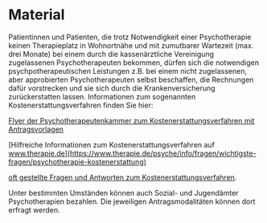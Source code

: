 Material
=======

Patientinnen und Patienten, die trotz Notwendigkeit einer Psychotherapie keinen Therapieplatz in Wohnortnähe und mit zumutbarer Wartezeit (max. drei Monate) bei einem durch die kassenärztliche Vereinigung zugelassenen Psychotherapeuten bekommen, dürfen sich die notwendigen psychpotherapeutischen Leistungen z.B. bei einem nicht zugelassenen, aber approbierten Psychotherapeuten selbst beschaffen, die Rechnungen dafür vorstrecken und sie sich durch die Krankenversicherung zurückerstatten lassen. Informationen zum sogenannten Kostenerstattungsverfahren finden Sie hier:

[Flyer der Psychotherapeutenkammer zum Kostenerstattungsverfahren mit Antragsvorlagen](http://www.bptk.de/uploads/media/BPtK_Ratgeber_Kostenerstattung_2.pdf)

[Hilfreiche Informationen zum Kostenerstattungsverfahren auf www.therapie.de](https://www.therapie.de/psyche/info/fragen/wichtigste-fragen/psychotherapie-kostenerstattung)

[oft gestellte Fragen und Antworten zum Kostenerstattungsverfahren](http://www.ptk-nrw.de/fileadmin/user_upload/pdf/Mitgliederverwaltung/2013/FAQ_Kostenerstattung.pdf).

Unter bestimmten Umständen können auch Sozial- und Jugendämter Psychotherapien bezahlen. Die jeweiligen Antragsmodalitäten können dort erfragt werden.
